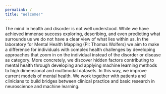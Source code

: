 ```yaml
---
permalink: /
title: "Welcome!"
---
```

The mind in health and disorder is not well understood. While we have achieved immense success exploring, describing, and even predicting what surrounds us we do not have a clear view of what lies within us. In the laboratory for Mental Health Mapping (PI: Thomas Wolfers) we aim to make a difference for individuals with complex health challenges by developing approaches that zoom in on the individual instead of the disorder or disease as category. More concretely, we discover hidden factors contributing to mental health through developing and applying machine learning methods to high dimensional and multimodal datasets. In this way, we improve current models of mental health. We work together with patients and clinicians to build bridges between clinical practice and basic research in neuroscience and machine learning.
